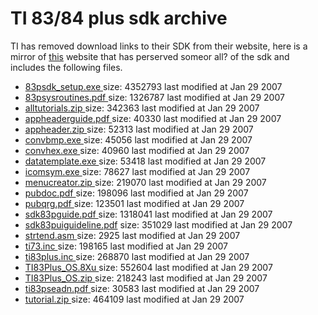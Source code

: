 # TI 83/84 plus sdk archive

TI has removed download links to their SDK from their website, here is a mirror of [this](https://isa.umh.es/calc/TI/TI83-84SDK/) website that has perserved someor all? of the sdk and includes the following files.


- [83psdk_setup.exe     ](https://github.com/HeronErin/TI83-84-sdk-archive/raw/main/83psdk_setup.exe     ) size: 4352793 last modified at Jan 29 2007
- [83psysroutines.pdf   ](https://github.com/HeronErin/TI83-84-sdk-archive/raw/main/83psysroutines.pdf   ) size: 1326787 last modified at Jan 29 2007
- [alltutorials.zip     ](https://github.com/HeronErin/TI83-84-sdk-archive/raw/main/alltutorials.zip     ) size: 342363  last modified at Jan 29 2007
- [appheaderguide.pdf   ](https://github.com/HeronErin/TI83-84-sdk-archive/raw/main/appheaderguide.pdf   ) size: 40330   last modified at Jan 29 2007
- [appheader.zip        ](https://github.com/HeronErin/TI83-84-sdk-archive/raw/main/appheader.zip        ) size: 52313   last modified at Jan 29 2007
- [convbmp.exe          ](https://github.com/HeronErin/TI83-84-sdk-archive/raw/main/convbmp.exe          ) size: 45056   last modified at Jan 29 2007
- [convhex.exe          ](https://github.com/HeronErin/TI83-84-sdk-archive/raw/main/convhex.exe          ) size: 40960   last modified at Jan 29 2007
- [datatemplate.exe     ](https://github.com/HeronErin/TI83-84-sdk-archive/raw/main/datatemplate.exe     ) size: 53418   last modified at Jan 29 2007
- [icomsym.exe          ](https://github.com/HeronErin/TI83-84-sdk-archive/raw/main/icomsym.exe          ) size: 78627   last modified at Jan 29 2007
- [menucreator.zip      ](https://github.com/HeronErin/TI83-84-sdk-archive/raw/main/menucreator.zip      ) size: 219070  last modified at Jan 29 2007
- [pubdoc.pdf           ](https://github.com/HeronErin/TI83-84-sdk-archive/raw/main/pubdoc.pdf           ) size: 198096  last modified at Jan 29 2007
- [pubqrg.pdf           ](https://github.com/HeronErin/TI83-84-sdk-archive/raw/main/pubqrg.pdf           ) size: 123501  last modified at Jan 29 2007
- [sdk83pguide.pdf      ](https://github.com/HeronErin/TI83-84-sdk-archive/raw/main/sdk83pguide.pdf      ) size: 1318041 last modified at Jan 29 2007
- [sdk83puiguideline.pdf](https://github.com/HeronErin/TI83-84-sdk-archive/raw/main/sdk83puiguideline.pdf) size: 351029  last modified at Jan 29 2007
- [strtend.asm          ](https://github.com/HeronErin/TI83-84-sdk-archive/raw/main/strtend.asm          ) size: 2925    last modified at Jan 29 2007
- [ti73.inc             ](https://github.com/HeronErin/TI83-84-sdk-archive/raw/main/ti73.inc             ) size: 198165  last modified at Jan 29 2007
- [ti83plus.inc         ](https://github.com/HeronErin/TI83-84-sdk-archive/raw/main/ti83plus.inc         ) size: 268870  last modified at Jan 29 2007
- [TI83Plus_OS.8Xu      ](https://github.com/HeronErin/TI83-84-sdk-archive/raw/main/TI83Plus_OS.8Xu      ) size: 552604  last modified at Jan 29 2007
- [TI83Plus_OS.zip      ](https://github.com/HeronErin/TI83-84-sdk-archive/raw/main/TI83Plus_OS.zip      ) size: 218243  last modified at Jan 29 2007
- [ti83pseadn.pdf       ](https://github.com/HeronErin/TI83-84-sdk-archive/raw/main/ti83pseadn.pdf       ) size: 30583   last modified at Jan 29 2007
- [tutorial.zip         ](https://github.com/HeronErin/TI83-84-sdk-archive/raw/main/tutorial.zip         ) size: 464109  last modified at Jan 29 2007

